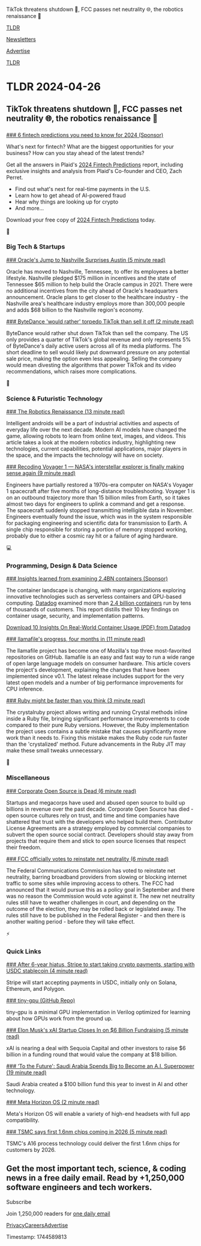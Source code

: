 TikTok threatens shutdown 📱, FCC passes net neutrality 🌐, the robotics renaissance 🤖

[TLDR](/)

[Newsletters](/newsletters)

[Advertise](https://advertise.tldr.tech/)

[TLDR](/)

# TLDR 2024-04-26

## TikTok threatens shutdown 📱, FCC passes net neutrality 🌐, the robotics renaissance 🤖

### 

[### 6 fintech predictions you need to know for 2024 (Sponsor)](https://plaid.com/2024-fintech-predictions-whitepaper/?utm_source=TLDR&utm_medium=PaidNewsletter&utm_campaign=TLDR_Paid_Newsletter_Ad_Buy&utm_content=2024_Fintech_Predictions)

What's next for fintech? What are the biggest opportunities for your business? How can you stay ahead of the latest trends?

Get all the answers in Plaid's [2024 Fintech Predictions](https://links.tldr.tech/TSZb5s) report, including exclusive insights and analysis from Plaid's Co-founder and CEO, Zach Perret.

* Find out what's next for real-time payments in the U.S.
* Learn how to get ahead of AI-powered fraud
* Hear why things are looking up for crypto
* And more…

Download your free copy of [2024 Fintech Predictions](https://links.tldr.tech/TSZb5s) today.

📱

### Big Tech & Startups

[### Oracle's Jump to Nashville Surprises Austin (5 minute read)](https://bit.ly/4baVDdA)

Oracle has moved to Nashville, Tennessee, to offer its employees a better lifestyle. Nashville pledged $175 million in incentives and the state of Tennessee $65 million to help build the Oracle campus in 2021. There were no additional incentives from the city ahead of Oracle's headquarters announcement. Oracle plans to get closer to the healthcare industry - the Nashville area's healthcare industry employs more than 300,000 people and adds $68 billion to the Nashville region's economy.

[### ByteDance 'would rather' torpedo TikTok than sell it off (2 minute read)](https://www.theregister.com/2024/04/25/bytedance_tiktok_law/?utm_source=tldrnewsletter)

ByteDance would rather shut down TikTok than sell the company. The US only provides a quarter of TikTok's global revenue and only represents 5% of ByteDance's daily active users across all of its media platforms. The short deadline to sell would likely put downward pressure on any potential sale price, making the option even less appealing. Selling the company would mean divesting the algorithms that power TikTok and its video recommendations, which raises more complications.

🚀

### Science & Futuristic Technology

[### The Robotics Renaissance (13 minute read)](https://www.generalist.com/briefing/the-robotics-renaissance?utm_source=tldrnewsletter)

Intelligent androids will be a part of industrial activities and aspects of everyday life over the next decade. Modern AI models have changed the game, allowing robots to learn from online text, images, and videos. This article takes a look at the modern robotics industry, highlighting new technologies, current capabilities, potential applications, major players in the space, and the impacts the technology will have on society.

[### Recoding Voyager 1 — NASA's interstellar explorer is finally making sense again (9 minute read)](https://arstechnica.com/space/2024/04/recoding-voyager-1-nasas-interstellar-explorer-is-finally-making-sense-again/?utm_source=tldrnewsletter)

Engineers have partially restored a 1970s-era computer on NASA's Voyager 1 spacecraft after five months of long-distance troubleshooting. Voyager 1 is on an outbound trajectory more than 15 billion miles from Earth, so it takes almost two days for engineers to uplink a command and get a response. The spacecraft suddenly stopped transmitting intelligible data in November. Engineers eventually found the issue, which was in the system responsible for packaging engineering and scientific data for transmission to Earth. A single chip responsible for storing a portion of memory stopped working, probably due to either a cosmic ray hit or a failure of aging hardware.

💻

### Programming, Design & Data Science

[### Insights learned from examining 2.4BN containers (Sponsor)](https://www.datadoghq.com/resources/container-report-2023/?utm_source=tldrnewsletter&utm_medium=newsletter&utm_campaign=dg-infra-ww-container-report-23-tldr)

The container landscape is changing, with many organizations exploring innovative technologies such as serverless containers and GPU-based computing. [Datadog](https://links.tldr.tech/o9o3nX) examined more than [2.4 billion containers](https://links.tldr.tech/o9o3nX) run by tens of thousands of customers. This report distills their 10 key findings on container usage, security, and implementation patterns.

[Download 10 Insights On Real-World Container Usage (PDF) from Datadog](https://links.tldr.tech/o9o3nX)

[### llamafile's progress, four months in (11 minute read)](https://hacks.mozilla.org/2024/04/llamafiles-progress-four-months-in/?utm_source=tldrnewsletter)

The llamafile project has become one of Mozilla's top three most-favorited repositories on GitHub. llamafile is an easy and fast way to run a wide range of open large language models on consumer hardware. This article covers the project's development, explaining the changes that have been implemented since v0.1. The latest release includes support for the very latest open models and a number of big performance improvements for CPU inference.

[### Ruby might be faster than you think (3 minute read)](https://www.johnhawthorn.com/2024/ruby-might-be-faster-than-you-think/?utm_source=tldrnewsletter)

The crystalruby project allows writing and running Crystal methods inline inside a Ruby file, bringing significant performance improvements to code compared to their pure Ruby versions. However, the Ruby implementation the project uses contains a subtle mistake that causes significantly more work than it needs to. Fixing this mistake makes the Ruby code run faster than the 'crystalized' method. Future advancements in the Ruby JIT may make these small tweaks unnecessary.

🎁

### Miscellaneous

[### Corporate Open Source is Dead (6 minute read)](https://www.jeffgeerling.com/blog/2024/corporate-open-source-dead?utm_source=tldrnewsletter)

Startups and megacorps have used and abused open source to build up billions in revenue over the past decade. Corporate Open Source has died - open source cultures rely on trust, and time and time companies have shattered that trust with the developers who helped build them. Contributor License Agreements are a strategy employed by commercial companies to subvert the open source social contract. Developers should stay away from projects that require them and stick to open source licenses that respect their freedom.

[### FCC officially votes to reinstate net neutrality (6 minute read)](https://techcrunch.com/2024/04/25/fcc-reinstates-net-neutrality/?utm_source=tldrnewsletter)

The Federal Communications Commission has voted to reinstate net neutrality, barring broadband providers from slowing or blocking internet traffic to some sites while improving access to others. The FCC had announced that it would pursue this as a policy goal in September and there was no reason the Commission would vote against it. The new net neutrality rules still have to weather challenges in court, and depending on the outcome of the election, they may be rolled back or legislated away. The rules still have to be published in the Federal Register - and then there is another waiting period - before they will take effect.

⚡

### Quick Links

[### After 6-year hiatus, Stripe to start taking crypto payments, starting with USDC stablecoin (4 minute read)](https://techcrunch.com/2024/04/25/after-6-year-hiatus-stripe-to-start-taking-crypto-payments-starting-with-usdc-stablecoin/?utm_source=tldrnewsletter)

Stripe will start accepting payments in USDC, initially only on Solana, Ethereum, and Polygon.

[### tiny-gpu (GitHub Repo)](https://github.com/adam-maj/tiny-gpu?utm_source=tldrnewsletter)

tiny-gpu is a minimal GPU implementation in Verilog optimized for learning about how GPUs work from the ground up.

[### Elon Musk's xAI Startup Closes In on $6 Billion Fundraising (5 minute read)](https://www.bloomberg.com/news/articles/2024-04-25/musk-s-xai-startup-said-to-close-in-on-6-billion-fundraising?accessToken=eyJhbGciOiJIUzI1NiIsInR5cCI6IkpXVCJ9.eyJzb3VyY2UiOiJTdWJzY3JpYmVyR2lmdGVkQXJ0aWNsZSIsImlhdCI6MTcxNDA5MzUxMywiZXhwIjoxNzE0Njk4MzEzLCJhcnRpY2xlSWQiOiJTQ0lTSkxUMEcxS1cwMCIsImJjb25uZWN0SWQiOiJFQTExNDNDNTM4NEE0RUY5QTg5RjJEN0IxMTg2MzcwOSJ9.osVbY-r_GudrpsAk0Q6bt32Usw06whuIbIgB2BryIZM&utm_source=tldrnewsletter)

xAI is nearing a deal with Sequoia Capital and other investors to raise $6 billion in a funding round that would value the company at $18 billion.

[### ‘To the Future': Saudi Arabia Spends Big to Become an A.I. Superpower (19 minute read)](https://www.nytimes.com/2024/04/25/technology/to-the-future-saudi-arabia-spends-big-to-become-an-ai-superpower.html?unlocked_article_code=1.nU0.aKex.nCdXdSyJQDQs&smid=url-share&utm_source=tldrnewsletter)

Saudi Arabia created a $100 billion fund this year to invest in AI and other technology.

[### Meta Horizon OS (2 minute read)](https://threadreaderapp.com/thread/1782826465207165288.html?utm_source=tldrnewsletter)

Meta's Horizon OS will enable a variety of high-end headsets with full app compatibility.

[### TSMC says first 1.6nm chips coming in 2026 (5 minute read)](https://www.theregister.com/2024/04/25/tsmc_first_16nm_chips/?utm_source=tldrnewsletter)

TSMC's A16 process technology could deliver the first 1.6nm chips for customers by 2026.

## Get the most important tech, science, & coding news in a free daily email. Read by +1,250,000 software engineers and tech workers.

Subscribe

Join 1,250,000 readers for [one daily email](/api/latest/tech)

[Privacy](/privacy)[Careers](https://jobs.ashbyhq.com/tldr.tech)[Advertise](/tech/advertise)

Timestamp: 1744589813